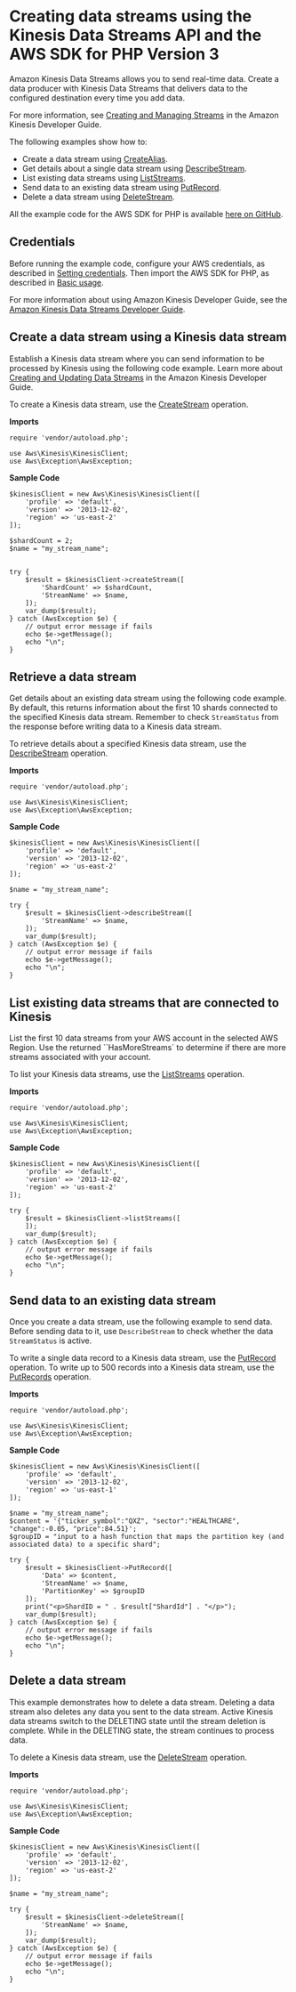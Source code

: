 # Creating data streams using the Kinesis Data Streams API and the AWS SDK for PHP Version 3<a name="kinesis-example-data-stream"></a>

Amazon Kinesis Data Streams allows you to send real\-time data\. Create a data producer with Kinesis Data Streams that delivers data to the configured destination every time you add data\.

For more information, see [Creating and Managing Streams](https://docs.aws.amazon.com/kinesis/latest/dev/working-with-streams.html.html) in the Amazon Kinesis Developer Guide\.

The following examples show how to:
+ Create a data stream using [CreateAlias](https://docs.aws.amazon.com/aws-sdk-php/v3/api/api-kinesis-1913-12-02.html#createstream)\.
+ Get details about a single data stream using [DescribeStream](https://docs.aws.amazon.com/aws-sdk-php/v3/api/api-kinesis-1913-12-02.html#describestream)\.
+ List existing data streams using [ListStreams](https://docs.aws.amazon.com/aws-sdk-php/v3/api/api-kinesis-1913-12-02.html#liststreams)\.
+ Send data to an existing data stream using [PutRecord](https://docs.aws.amazon.com/aws-sdk-php/v3/api/api-kinesis-1913-12-02.html#putrecord)\.
+ Delete a data stream using [DeleteStream](https://docs.aws.amazon.com/aws-sdk-php/v3/api/api-kinesis-1913-12-02.html#deletestream)\.

All the example code for the AWS SDK for PHP is available [here on GitHub](https://github.com/awsdocs/aws-doc-sdk-examples/tree/main/php/example_code)\.

## Credentials<a name="credentials"></a>

Before running the example code, configure your AWS credentials, as described in [Setting credentials](guide_credentials.md)\. Then import the AWS SDK for PHP, as described in [Basic usage](getting-started_basic-usage.md)\.

For more information about using Amazon Kinesis Developer Guide, see the [Amazon Kinesis Data Streams Developer Guide](https://docs.aws.amazon.com/kinesis/latest/dev/)\.

## Create a data stream using a Kinesis data stream<a name="create-a-data-stream-using-a-ak-data-stream"></a>

Establish a Kinesis data stream where you can send information to be processed by Kinesis using the following code example\. Learn more about [Creating and Updating Data Streams](https://docs.aws.amazon.com/kinesis/latest/dev/amazon-kinesis-streams.html) in the Amazon Kinesis Developer Guide\.

To create a Kinesis data stream, use the [CreateStream](https://docs.aws.amazon.com/kinesis/latest/APIReference/API_CreateStream.html) operation\.

 **Imports** 

```
require 'vendor/autoload.php';

use Aws\Kinesis\KinesisClient; 
use Aws\Exception\AwsException;
```

 **Sample Code** 

```
$kinesisClient = new Aws\Kinesis\KinesisClient([
    'profile' => 'default',
    'version' => '2013-12-02',
    'region' => 'us-east-2'
]);

$shardCount = 2;
$name = "my_stream_name";


try {
    $result = $kinesisClient->createStream([
        'ShardCount' => $shardCount,
        'StreamName' => $name,
    ]);
    var_dump($result);
} catch (AwsException $e) {
    // output error message if fails
    echo $e->getMessage();
    echo "\n";
}
```

## Retrieve a data stream<a name="retrieve-a-data-stream"></a>

Get details about an existing data stream using the following code example\. By default, this returns information about the first 10 shards connected to the specified Kinesis data stream\. Remember to check `StreamStatus` from the response before writing data to a Kinesis data stream\.

To retrieve details about a specified Kinesis data stream, use the [DescribeStream](https://docs.aws.amazon.com/kinesis/latest/APIReference/API_DescribeStream.html) operation\.

 **Imports** 

```
require 'vendor/autoload.php';

use Aws\Kinesis\KinesisClient; 
use Aws\Exception\AwsException;
```

 **Sample Code** 

```
$kinesisClient = new Aws\Kinesis\KinesisClient([
    'profile' => 'default',
    'version' => '2013-12-02',
    'region' => 'us-east-2'
]);

$name = "my_stream_name";

try {
    $result = $kinesisClient->describeStream([
        'StreamName' => $name,
    ]);
    var_dump($result);
} catch (AwsException $e) {
    // output error message if fails
    echo $e->getMessage();
    echo "\n";
}
```

## List existing data streams that are connected to Kinesis<a name="list-existing-data-streams-that-are-connected-to-ak"></a>

List the first 10 data streams from your AWS account in the selected AWS Region\. Use the returned ``HasMoreStreams` to determine if there are more streams associated with your account\.

To list your Kinesis data streams, use the [ListStreams](https://docs.aws.amazon.com/kinesis/latest/APIReference/API_ListStreams.html) operation\.

 **Imports** 

```
require 'vendor/autoload.php';

use Aws\Kinesis\KinesisClient; 
use Aws\Exception\AwsException;
```

 **Sample Code** 

```
$kinesisClient = new Aws\Kinesis\KinesisClient([
    'profile' => 'default',
    'version' => '2013-12-02',
    'region' => 'us-east-2'
]);

try {
    $result = $kinesisClient->listStreams([
    ]);
    var_dump($result);
} catch (AwsException $e) {
    // output error message if fails
    echo $e->getMessage();
    echo "\n";
}
```

## Send data to an existing data stream<a name="send-data-to-an-existing-data-stream"></a>

Once you create a data stream, use the following example to send data\. Before sending data to it, use `DescribeStream` to check whether the data `StreamStatus` is active\.

To write a single data record to a Kinesis data stream, use the [PutRecord](https://docs.aws.amazon.com/kinesis/latest/APIReference/API_PutRecord.html) operation\. To write up to 500 records into a Kinesis data stream, use the [PutRecords](https://docs.aws.amazon.com/kinesis/latest/APIReference/API_PutRecords.html) operation\.

 **Imports** 

```
require 'vendor/autoload.php';

use Aws\Kinesis\KinesisClient; 
use Aws\Exception\AwsException;
```

 **Sample Code** 

```
$kinesisClient = new Aws\Kinesis\KinesisClient([
    'profile' => 'default',
    'version' => '2013-12-02',
    'region' => 'us-east-1'
]);

$name = "my_stream_name";
$content = '{"ticker_symbol":"QXZ", "sector":"HEALTHCARE", "change":-0.05, "price":84.51}';
$groupID = "input to a hash function that maps the partition key (and associated data) to a specific shard";

try {
    $result = $kinesisClient->PutRecord([
        'Data' => $content,
        'StreamName' => $name,
        'PartitionKey' => $groupID
    ]);
    print("<p>ShardID = " . $result["ShardId"] . "</p>");
    var_dump($result);
} catch (AwsException $e) {
    // output error message if fails
    echo $e->getMessage();
    echo "\n";
}
```

## Delete a data stream<a name="delete-a-data-stream"></a>

This example demonstrates how to delete a data stream\. Deleting a data stream also deletes any data you sent to the data stream\. Active Kinesis data streams switch to the DELETING state until the stream deletion is complete\. While in the DELETING state, the stream continues to process data\.

To delete a Kinesis data stream, use the [DeleteStream](https://docs.aws.amazon.com/kinesis/latest/APIReference/API_DeleteStream.html) operation\.

 **Imports** 

```
require 'vendor/autoload.php';

use Aws\Kinesis\KinesisClient; 
use Aws\Exception\AwsException;
```

 **Sample Code** 

```
$kinesisClient = new Aws\Kinesis\KinesisClient([
    'profile' => 'default',
    'version' => '2013-12-02',
    'region' => 'us-east-2'
]);

$name = "my_stream_name";

try {
    $result = $kinesisClient->deleteStream([
        'StreamName' => $name,
    ]);
    var_dump($result);
} catch (AwsException $e) {
    // output error message if fails
    echo $e->getMessage();
    echo "\n";
}
```